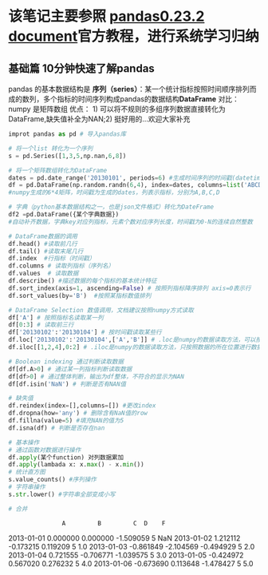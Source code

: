 # 该笔记主要参照 [pandas0.23.2 document](https://pandas.pydata.org/pandas-docs/stable/tutorials.html)官方教程，进行系统学习归纳

## 基础篇 10分钟快速了解pandas

pandas 的基本数据结构是 **序列（series）**：某一个统计指标按照时间顺序排列而成的数列，多个指标的时间序列构成pandas的数据结构**DataFrame**
对比： numpy 是矩阵数组
优点： 1) 可以将不规则的多组序列数据直接转化为DataFrame,缺失值补全为NAN;2) 挺好用的...欢迎大家补充
```python
improt pandas as pd # 导入pandas库

# 将一个list 转化为一个序列
s = pd.Series([1,3,5,np.nan,6,8])

# 将一个矩阵数组转化为DataFrame
dates = pd.date_range('20130101', periods=6) #生成时间序列的时间戳(datetime index)
df = pd.DataFrame(np.random.randn(6,4), index=dates, columns=list('ABCD')) 
#numpy生成的6*4矩阵，时间戳为生成的dates，列表示指标，分别为A,B,C,D

# 字典（python基本数据结构之一，也是json文件格式）转化为DateFrame
df2 =pd.DataFrame({某个字典数据})
#自动补齐数据，字典key对应列指标，元素个数对应序列长度，时间戳为0-N的连续自然整数

# DataFrame数据的调用
df.head() #读取前几行
df.tail() #读取末尾几行
df.index  #行指标（时间戳）
df.columns # 读取列指标（序列名）
df.values  # 读取数据
df.describe() #描述数据的每个指标的基本统计特征
df.sort_index(axis=1, ascending=False) # 按照列指标降序排列 axis=0表示行
df.sort_values(by='B')  #按照某指标数值排列

# DataFrame Selection 数值调用，文档建议按照numpy方式读取
df['A'] # 按照指标名读取某一列
df[0:3] # 读取前三行
df['20130102':'20130104'] # 按时间戳读取某些行
df.loc['20130102':'20130104',['A','B']] # .loc是numpy的数据读取方法，可以按照标行列签进行数据读取
df.iloc[[1,2,4],0:2] # .iloc是numpy的数据读取方法，只按照数据的所在位置进行数据读取

# Boolean indexing 通过判断读取数据
df[df.A>0] # 通过某一列指标判断读取数据
df[df>0] # 通过整体判断，输出为df整体，不符合的显示为NAN
df[df.isin('NaN') # 判断是否有NAN值

# 缺失值
df.reindex(index=[],columns=[]) #更改index
df.dropna(how='any') # 删除含有NaN值的row 
df.fillna(value=5) #填充NAN的值为5
df.isna(df) # 判断是否存在nan

# 基本操作
# 通过函数对数据进行操作
df.apply(某个function) 对列数据累加 
df.apply(lambada x: x.max() - x.min()) 
# 统计直方图
s.value_counts() #序列操作
# 字符串操作
s.str.lower() #字符串全部变成小写

# 合并
```
                   A         B         C  D    F
2013-01-01  0.000000  0.000000 -1.509059  5  NaN
2013-01-02  1.212112 -0.173215  0.119209  5  1.0
2013-01-03 -0.861849 -2.104569 -0.494929  5  2.0
2013-01-04  0.721555 -0.706771 -1.039575  5  3.0
2013-01-05 -0.424972  0.567020  0.276232  5  4.0
2013-01-06 -0.673690  0.113648 -1.478427  5  5.0
